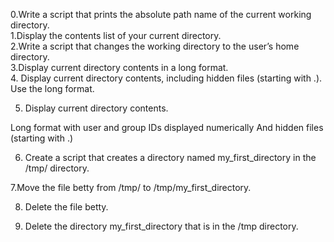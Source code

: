 0.Write a script that prints the absolute path name of the current working directory.  
1.Display the contents list of your current directory.  
2.Write a script that changes the working directory to the user’s home directory.  
3.Display current directory contents in a long format.  
4. Display current directory contents, including hidden files (starting with .). Use the long format.

5. Display current directory contents.  

Long format
with user and group IDs displayed numerically
And hidden files (starting with .)  

6. Create a script that creates a directory named my_first_directory in the /tmp/ directory.

7.Move the file betty from /tmp/ to /tmp/my_first_directory.  

8. Delete the file betty.  

9. Delete the directory my_first_directory that is in the /tmp directory.  









